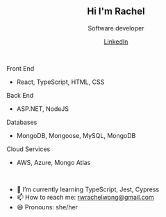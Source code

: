 <h2 align="center">Hi I'm Rachel</h2>
 <p align="center">Software developer</p>

<p align="center">
  <a href="https://www.linkedin.com/in/rwongy/">LinkedIn</a>
</p>

<br />

Front End
 - React, TypeScript, HTML, CSS 

Back End
 - ASP.NET, NodeJS

Databases
 - MongoDB, Mongoose, MySQL, MongoDB

Cloud Services
 - AWS, Azure, Mongo Atlas
    
<br />   

- 🌱 I’m currently learning TypeScript, Jest, Cypress
- 📫 How to reach me: rwrachelwong@gmail.com
- 😄 Pronouns: she/her

<!--
**rachwongrw/rachwongrw** is a ✨ _special_ ✨ repository because its `README.md` (this file) appears on your GitHub profile.

Here are some ideas to get you started:

- 🔭 I’m currently working on ...
- 🌱 I’m currently learning ...
- 👯 I’m looking to collaborate on ...
- 🤔 I’m looking for help with ...
- 💬 Ask me about ...
- 📫 How to reach me: ...
- 😄 Pronouns: ...
- ⚡ Fun fact: ...
-->
